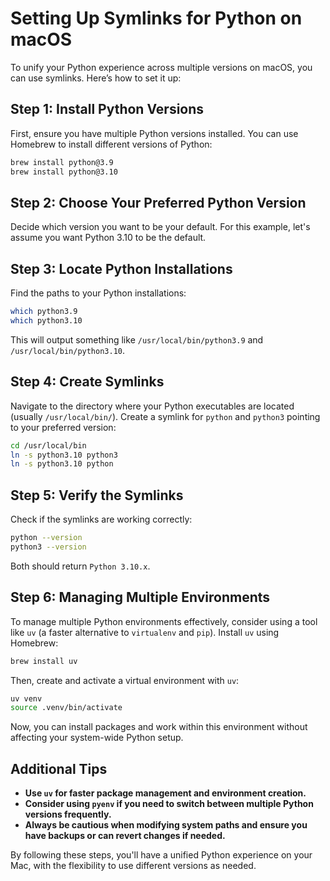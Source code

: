# Setting Up Symlinks for Python on macOS

To unify your Python experience across multiple versions on macOS, you can use symlinks. Here’s how to set it up:

## Step 1: Install Python Versions
First, ensure you have multiple Python versions installed. You can use Homebrew to install different versions of Python:

```bash
brew install python@3.9
brew install python@3.10
```

## Step 2: Choose Your Preferred Python Version
Decide which version you want to be your default. For this example, let's assume you want Python 3.10 to be the default.

## Step 3: Locate Python Installations
Find the paths to your Python installations:

```bash
which python3.9
which python3.10
```

This will output something like `/usr/local/bin/python3.9` and `/usr/local/bin/python3.10`.

## Step 4: Create Symlinks
Navigate to the directory where your Python executables are located (usually `/usr/local/bin/`). Create a symlink for `python` and `python3` pointing to your preferred version:

```bash
cd /usr/local/bin
ln -s python3.10 python3
ln -s python3.10 python
```

## Step 5: Verify the Symlinks
Check if the symlinks are working correctly:

```bash
python --version
python3 --version
```

Both should return `Python 3.10.x`.

## Step 6: Managing Multiple Environments
To manage multiple Python environments effectively, consider using a tool like `uv` (a faster alternative to `virtualenv` and `pip`). Install `uv` using Homebrew:

```bash
brew install uv
```

Then, create and activate a virtual environment with `uv`:

```bash
uv venv
source .venv/bin/activate
```

Now, you can install packages and work within this environment without affecting your system-wide Python setup.

## Additional Tips
- **Use `uv` for faster package management and environment creation.**
- **Consider using `pyenv` if you need to switch between multiple Python versions frequently.**
- **Always be cautious when modifying system paths and ensure you have backups or can revert changes if needed.**

By following these steps, you'll have a unified Python experience on your Mac, with the flexibility to use different versions as needed.

